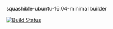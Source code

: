 squashible-ubuntu-16.04-minimal builder

[![Build Status](https://travis-ci.org/squashible/squashible-ubuntu-16.04-minimal.svg?branch=master)](https://travis-ci.org/squashible/squashible-ubuntu-16.04-minimal)
